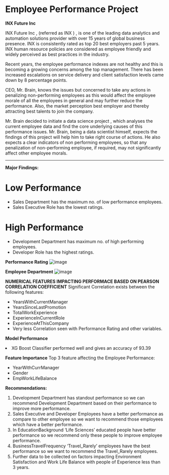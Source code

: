 # Employee Performance Project

**INX Future Inc**

INX Future Inc , (referred as INX ) , is one of the leading data analytics and automation solutions provider with over 15 years of global business presence. INX is consistently rated as top 20 best employers past 5 years. INX human resource policies are considered as employee friendly and widely perceived as best practices in the industry.

Recent years, the employee performance indexes are not healthy and this is becoming a growing concerns among the top management. There has been increased escalations on service delivery and client satisfaction levels came down by 8 percentage points.

CEO, Mr. Brain, knows the issues but concerned to take any actions in penalizing non-performing employees as this would affect the employee morale of all the employees in general and may further reduce the performance. Also, the market perception best employer and thereby attracting best talents to join the company.

Mr. Brain decided to initiate a data science project , which analyses the current employee data and find the core underlying causes of this performance issues. Mr. Brain, being a data scientist himself, expects the findings of this project will help him to take right course of actions. He also expects a clear indicators of non performing employees, so that any penalization of non-performing employee, if required, may not significantly affect other employee morals.

-----------------------------------------------------------------------------------------------------------------------------------------------------------------------------------

**Major Findings:**

# Low Performance
<ul>
  <li>Sales Department has the maximum no. of low performance employees.</li>
  <li>Sales Executive Role has the lowest ratings.</li>
</ul>

# High Performance
<ul>
  <li>Development Department has maximum no. of high performing employees.</li>
  <li>Developer Role has the highest ratings.</li>
</ul>

<b>Performance Rating</b>
![image](https://user-images.githubusercontent.com/35792446/123276304-ae037a80-d522-11eb-84bf-a72ca2d636a2.png)

<b>Employee Department</b>
![image](https://user-images.githubusercontent.com/35792446/123276341-b52a8880-d522-11eb-8e0c-c378547c53a9.png)


<b>NUMERICAL FEATURES IMPACTING PERFORMACE BASED ON PEARSON CORRELATION COEFFICIENT</b>
Significant Correlation exists between the following features:
<ul>
  <li>YearsWithCurrentManager</li>
  <li>YearsSinceLastPromotion</li>
  <li>TotalWorkExperience</li>
  <li>ExperienceInCurrentRole</li>
  <li>ExperienceAtThisCompany</li>
  <li>Very less Correlation seen with Performance Rating and other variables.</li>
</ul>

<b> Model Performance</b>
<li>XG Boost Classifier performed well and gives an accuracy of 93.39</li>

<b>Feature Importance</b>
Top 3 feature affecting the Employee Performance:
<ul>
  <li>YearWithCurrManager</li>
  <li>Gender</li>
  <li>EmpWorkLifeBalance</li>
</ul>


<b>Recommendations:</b>
<ol>
<li>Development Department has standout performance so we can recommend Development Department based on their performance to improve more performance.</li>
<li>Sales Executive and Developer Employees have a better performance as compare to other employee so we want to recommend those employees which have a better performance.</li>
<li>In EducationBackground ‘Life Sciences’ educated people have better performance so we recommend only these people to improve employee performance.</li>
<li>BusinessTravelFrequency ‘Travel_Rarely’ employees have the best performance so we want to recommend the Travel_Rarely employees.</li>
<li>Further data to be collected on factors impacting Environment Satisfaction and Work Life Balance with people of Experience less than 3 years.</li>
</ol>










